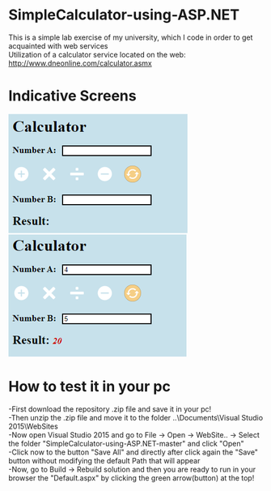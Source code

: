 # SimpleCalculator-using-ASP.NET
This is a simple lab exercise of my university, which I code in order to get acquainted with web services                                                                            
Utilization of a calculator service located on the web: http://www.dneonline.com/calculator.asmx

# Indicative Screens
<img src="indicativeScreens/screenshot1.png">
<img src="indicativeScreens/screenshot2.png">

# How to test it in your pc
-First download the repository .zip file and save it in your pc! <br>
-Then unzip the .zip file and move it to the folder ..\Documents\Visual Studio 2015\WebSites <br>
-Now open Visual Studio 2015 and go to File -> Open -> WebSite.. -> Select the folder "SimpleCalculator-using-ASP.NET-master" and click "Open" <br>
-Click now to the button "Save All" and directly after click again the "Save" button without modifying the default Path that will appear <br>
-Now, go to Build -> Rebuild solution and then you are ready to run in your browser the "Default.aspx" by clicking the green arrow(button) at the top!



